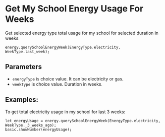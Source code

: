 # Get My School Energy Usage For Weeks

Get selected energy type total usage for my school for selected duration in weeks

```sig
energy.querySchoolEnergyWeek(EnergyType.electricity, WeekType.last_week);
```

## Parameters

* `energyType` is choice value. It can be electricity or gas.
* `weekType` is choice value. Duration in weeks.

## Examples:

To get total electricity usage in my school for last 3 weeks:

```blocks
let energyUsage = energy.querySchoolEnergyWeek(EnergyType.electricity, WeekType._3_weeks_ago);
basic.showNumber(energyUsage);
```
